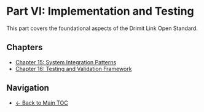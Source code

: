 # Part VI: Implementation and Testing

This part covers the foundational aspects of the Drimit Link Open Standard.

## Chapters

- [Chapter 15: System Integration Patterns](0015-system-integration-patterns/README.md)
- [Chapter 16: Testing and Validation Framework](0016-testing-and-validation-framework/README.md)

## Navigation

- [← Back to Main TOC](../README.md)
